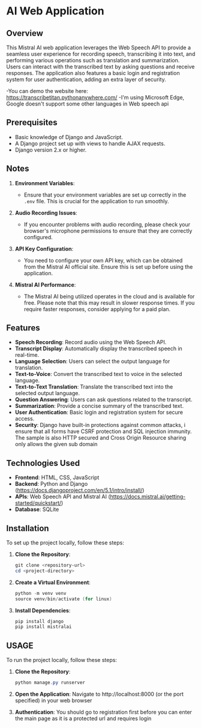 # AI Web Application

## Overview
This Mistral AI web application leverages the Web Speech API to provide a seamless user experience for recording speech, transcribing it into text, and performing various operations such as translation and summarization. Users can interact with the transcribed text by asking questions and receive responses. The application also features a basic login and registration system for user authentication, adding an extra layer of security.

-You can demo the website here: https://transcribetitan.pythonanywhere.com/
-I'm using Microsoft Edge, Google doesn't support some other languages in Web speech api

## Prerequisites

- Basic knowledge of Django and JavaScript.
- A Django project set up with views to handle AJAX requests.
- Django version 2.x or higher.

## Notes

1. **Environment Variables**: 
   - Ensure that your environment variables are set up correctly in the `.env` file. This is crucial for the application to run smoothly.

2. **Audio Recording Issues**:
   - If you encounter problems with audio recording, please check your browser's microphone permissions to ensure that they are correctly configured.

3. **API Key Configuration**:
   - You need to configure your own API key, which can be obtained from the Mistral AI official site. Ensure this is set up before using the application.

4. **Mistral AI Performance**:
   - The Mistral AI being utilized operates in the cloud and is available for free. Please note that this may result in slower response times. If you require faster responses, consider applying for a paid plan.


## Features
- **Speech Recording**: Record audio using the Web Speech API.
- **Transcript Display**: Automatically display the transcribed speech in real-time.
- **Language Selection**: Users can select the output language for translation.
- **Text-to-Voice**: Convert the transcribed text to voice in the selected language.
- **Text-to-Text Translation**: Translate the transcribed text into the selected output language.
- **Question Answering**: Users can ask questions related to the transcript.
- **Summarization**: Provide a concise summary of the transcribed text.
- **User Authentication**: Basic login and registration system for secure access.
- **Security**: Django have built-in protections against common attacks, i ensure that all forms have CSRF protection and SQL injection immunity. The sample is also HTTP secured and Cross Origin Resource sharing only allows the given sub domain

## Technologies Used
- **Frontend**: HTML, CSS, JavaScript
- **Backend**: Python and Django (https://docs.djangoproject.com/en/5.1/intro/install/)
- **APIs**: Web Speech API and Mistral AI (https://docs.mistral.ai/getting-started/quickstart/) 
- **Database**: SQLite

## Installation
To set up the project locally, follow these steps:

1. **Clone the Repository**:
   ```powershell
   git clone <repository-url>
   cd <project-directory>

2. **Create a Virtual Environment**:
   ```powershell
   python -m venv venv
   source venv/bin/activate (for linux)
   
3. **Install Dependencies**:
   ```powershell
   pip install django
   pip install mistralai

## USAGE
To run the project locally, follow these steps:

1. **Clone the Repository**:
   ```powershell
   python manage.py runserver

2. **Open the Application**:
   Navigate to http://localhost:8000 (or the port specified) in your web browser

3. **Authentication**:
   You should go to registration first before you can enter the main page as it is a protected url and requires login

